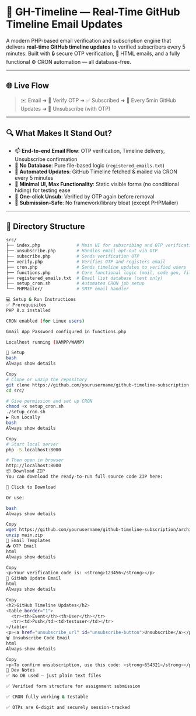 # 🚀 GH-Timeline — Real-Time GitHub Timeline Email Updates

A modern PHP-based email verification and subscription engine that delivers **real-time GitHub timeline updates** to verified subscribers every 5 minutes. Built with 🔒 secure OTP verification, 📩 HTML emails, and a fully functional ⚙️ CRON automation — all database-free.

---

## 🌐 Live Flow

> ✉️ Email ➜ 🔐 Verify OTP ➜ ✅ Subscribed ➜ 🔄 Every 5min GitHub Updates ➜ 🔗 Unsubscribe (with OTP)

---

## 🔍 What Makes It Stand Out?

- 📫 **End-to-end Email Flow**: OTP verification, Timeline delivery, Unsubscribe confirmation
- 🔐 **No Database**: Pure file-based logic (`registered_emails.txt`)
- 📅 **Automated Updates**: GitHub Timeline fetched & mailed via CRON every 5 minutes
- 💎 **Minimal UI, Max Functionality**: Static visible forms (no conditional hiding) for testing ease
- 📜 **One-click Unsub**: Verified by OTP again before removal
- 🧠 **Submission-Safe**: No framework/library bloat (except PHPMailer)

---

## 📁 Directory Structure

```bash
src/
├── index.php              # Main UI for subscribing and OTP verification
├── unsubscribe.php        # Handles email opt-out via OTP
├── subscribe.php          # Sends verification OTP
├── verify.php             # Verifies OTP and registers email
├── cron.php               # Sends timeline updates to verified users
├── functions.php          # Core functional logic (mail, code gen, file ops)
├── registered_emails.txt  # Email list database (text only)
├── setup_cron.sh          # Automates CRON job setup
└── PHPMailer/             # SMTP email handler

💻 Setup & Run Instructions
✅ Prerequisites
PHP 8.x installed

CRON enabled (for Linux users)

Gmail App Password configured in functions.php

Localhost running (XAMPP/WAMP)

🔧 Setup
bash
Always show details

Copy
# Clone or unzip the repository
git clone https://github.com/yourusername/github-timeline-subscription.git
cd src/

# Give permission and set up CRON
chmod +x setup_cron.sh
./setup_cron.sh
▶️ Run Locally
bash
Always show details

Copy
# Start local server
php -S localhost:8000

# Then open in browser
http://localhost:8000
📦 Download ZIP
You can download the ready-to-run full source code ZIP here:

🔗 Click to Download

Or use:

bash
Always show details

Copy
wget https://github.com/yourusername/github-timeline-subscription/archive/refs/heads/main.zip
unzip main.zip
💌 Email Templates
📥 OTP Email
html
Always show details

Copy
<p>Your verification code is: <strong>123456</strong></p>
🔄 GitHub Update Email
html
Always show details

Copy
<h2>GitHub Timeline Updates</h2>
<table border="1">
  <tr><th>Event</th><th>User</th></tr>
  <tr><td>Push</td><td>testuser</td></tr>
</table>
<p><a href="unsubscribe_url" id="unsubscribe-button">Unsubscribe</a></p>
🗑️ Unsubscribe Code Email
html
Always show details

Copy
<p>To confirm unsubscription, use this code: <strong>654321</strong></p>
🧠 Dev Notes
✅ No DB used — just plain text files

✅ Verified form structure for assignment submission

✅ CRON fully working & testable

✅ OTPs are 6-digit and securely session-tracked

